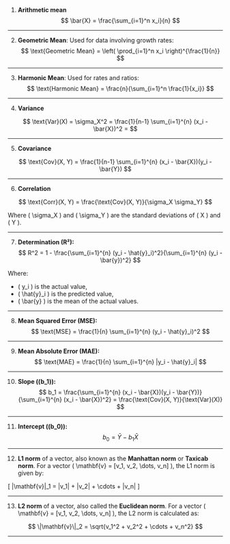 1. **Arithmetic mean**
   $$
   \bar{X} = \frac{\sum_{i=1}^n x_i}{n}
   $$

---

2. **Geometric Mean**: Used for data involving growth rates:
   $$
   \text{Geometric Mean} = \left( \prod_{i=1}^n x_i \right)^{\frac{1}{n}}
   $$

---

3. **Harmonic Mean**: Used for rates and ratios:
   $$
   \text{Harmonic Mean} = \frac{n}{\sum_{i=1}^n \frac{1}{x_i}}
   $$

---

4. **Variance**

$$
\text{Var}(X) = \sigma_X^2 = \frac{1}{n-1} \sum_{i=1}^{n} (x_i - \bar{X})^2 = 
$$

---

5. **Covariance**

$$
\text{Cov}(X, Y) = \frac{1}{n-1} \sum_{i=1}^{n} (x_i - \bar{X})(y_i - \bar{Y})
$$

---

6. **Correlation**

$$
\text{Corr}(X, Y) = \frac{\text{Cov}(X, Y)}{\sigma_X \sigma_Y}
$$

Where \( \sigma_X \) and \( \sigma_Y \) are the standard deviations of \( X \) and \( Y \).

---

7. **Determination (R²):**
   $$
   R^2 = 1 - \frac{\sum_{i=1}^{n} (y_i - \hat{y}_i)^2}{\sum_{i=1}^{n} (y_i - \bar{y})^2}
   $$

Where:

- \( y_i \) is the actual value,
- \( \hat{y}\_i \) is the predicted value,
- \( \bar{y} \) is the mean of the actual values.

---

8. **Mean Squared Error (MSE):**
   $$
   \text{MSE} = \frac{1}{n} \sum_{i=1}^{n} (y_i - \hat{y}_i)^2
   $$

---

9. **Mean Absolute Error (MAE):**
   $$
   \text{MAE} = \frac{1}{n} \sum_{i=1}^{n} |y_i - \hat{y}_i|
   $$

---

10. **Slope (\(b_1\)):**
$$
b_1 = \frac{\sum_{i=1}^{n} (x_i - \bar{X})(y_i - \bar{Y})}{\sum_{i=1}^{n} (x_i - \bar{X})^2} = \frac{\text{Cov}(X, Y)}{\text{Var}(X)}
$$

---

11. **Intercept (\(b_0\)):**
$$
b_0 = \bar{Y} - b_1 \bar{X}
$$

---

12. **L1 norm** of a vector, also known as the **Manhattan norm** or **Taxicab norm**.
For a vector \( \mathbf{v} = [v_1, v_2, \dots, v_n] \), the L1 norm is given by:

\[
\|\mathbf{v}\|_1 = |v_1| + |v_2| + \cdots + |v_n|
\]

---

13. **L2 norm** of a vector, also called the **Euclidean norm**.
For a vector \( \mathbf{v} = [v_1, v_2, \dots, v_n] \), the L2 norm is calculated as:

$$
\|\mathbf{v}\|_2 = \sqrt{v_1^2 + v_2^2 + \cdots + v_n^2}
$$

---
